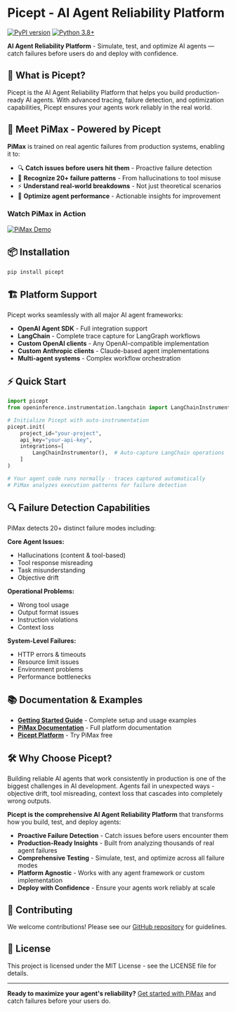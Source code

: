 # Picept - AI Agent Reliability Platform

[![PyPI version](https://badge.fury.io/py/picept.svg)](https://badge.fury.io/py/picept)
[![Python 3.8+](https://img.shields.io/badge/python-3.8+-blue.svg)](https://www.python.org/downloads/)

**AI Agent Reliability Platform** - Simulate, test, and optimize AI agents — catch failures before users do and deploy with confidence.

## 🎯 What is Picept?

Picept is the AI Agent Reliability Platform that helps you build production-ready AI agents. With advanced tracing, failure detection, and optimization capabilities, Picept ensures your agents work reliably in the real world.

## 🚀 Meet PiMax - Powered by Picept

**PiMax** is trained on real agentic failures from production systems, enabling it to:

- 🔍 **Catch issues before users hit them** - Proactive failure detection
- 🧠 **Recognize 20+ failure patterns** - From hallucinations to tool misuse  
- ⚡ **Understand real-world breakdowns** - Not just theoretical scenarios
- 🎯 **Optimize agent performance** - Actionable insights for improvement

### Watch PiMax in Action
[![PiMax Demo](https://img.youtube.com/vi/MO_C0ftq964/0.jpg)](https://youtu.be/MO_C0ftq964?si=MppBq1x8tXuqSy0a)

## 📦 Installation

```bash
pip install picept
```

## 🏗️ Platform Support

Picept works seamlessly with all major AI agent frameworks:

- **OpenAI Agent SDK** - Full integration support
- **LangChain** - Complete trace capture for LangGraph workflows  
- **Custom OpenAI clients** - Any OpenAI-compatible implementation
- **Custom Anthropic clients** - Claude-based agent implementations
- **Multi-agent systems** - Complex workflow orchestration

## ⚡ Quick Start

```python
import picept
from openinference.instrumentation.langchain import LangChainInstrumentor

# Initialize Picept with auto-instrumentation
picept.init(
    project_id="your-project",
    api_key="your-api-key",
    integrations=[
        LangChainInstrumentor(),  # Auto-capture LangChain operations
    ]
)

# Your agent code runs normally - traces captured automatically
# PiMax analyzes execution patterns for failure detection
```

## 🔍 Failure Detection Capabilities

PiMax detects 20+ distinct failure modes including:

**Core Agent Issues:**
- Hallucinations (content & tool-based)
- Tool response misreading  
- Task misunderstanding
- Objective drift

**Operational Problems:**
- Wrong tool usage
- Output format issues
- Instruction violations
- Context loss

**System-Level Failures:**
- HTTP errors & timeouts
- Resource limit issues
- Environment problems
- Performance bottlenecks

## 📚 Documentation & Examples

- **[Getting Started Guide](https://docs.picept.ai/pimax/getting-started)** - Complete setup and usage examples
- **[PiMax Documentation](https://docs.picept.ai)** - Full platform documentation
- **[Picept Platform](https://picept.ai)** - Try PiMax free

## 🛠️ Why Choose Picept?

Building reliable AI agents that work consistently in production is one of the biggest challenges in AI development. Agents fail in unexpected ways - objective drift, tool misreading, context loss that cascades into completely wrong outputs.

**Picept is the comprehensive AI Agent Reliability Platform** that transforms how you build, test, and deploy agents:

- **Proactive Failure Detection** - Catch issues before users encounter them
- **Production-Ready Insights** - Built from analyzing thousands of real agent failures  
- **Comprehensive Testing** - Simulate, test, and optimize across all failure modes
- **Platform Agnostic** - Works with any agent framework or custom implementation
- **Deploy with Confidence** - Ensure your agents work reliably at scale

## 🤝 Contributing

We welcome contributions! Please see our [GitHub repository](https://github.com/Picept/picept) for guidelines.

## 📄 License

This project is licensed under the MIT License - see the LICENSE file for details.

---

**Ready to maximize your agent's reliability?** [Get started with PiMax](https://docs.picept.ai/pimax/getting-started) and catch failures before your users do.